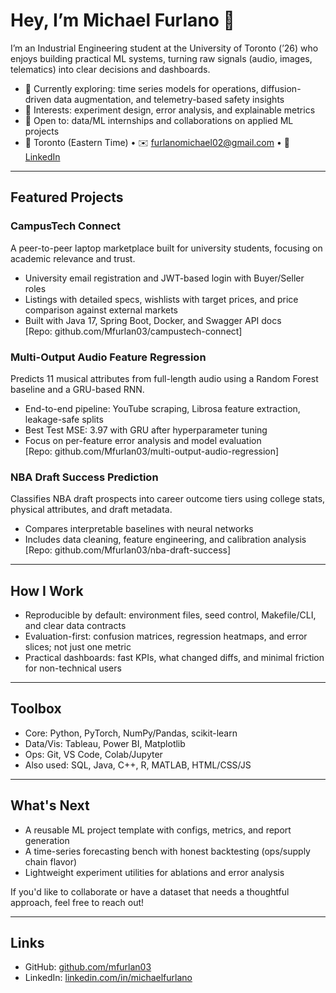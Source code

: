# Hey, I’m Michael Furlano 👋

I’m an Industrial Engineering student at the University of Toronto (’26) who enjoys building practical ML systems, turning raw signals (audio, images, telematics) into clear decisions and dashboards.

- 🔭 Currently exploring: time series models for operations, diffusion-driven data augmentation, and telemetry-based safety insights
- 🧪 Interests: experiment design, error analysis, and explainable metrics
- 🤝 Open to: data/ML internships and collaborations on applied ML projects 
- 📍 Toronto (Eastern Time) • ✉️ furlanomichael02@gmail.com • 🔗 [LinkedIn](https://linkedin.com/in/michaelfurlano)

---

## Featured Projects

### CampusTech Connect
A peer-to-peer laptop marketplace built for university students, focusing on academic relevance and trust.
- University email registration and JWT-based login with Buyer/Seller roles
- Listings with detailed specs, wishlists with target prices, and price comparison against external markets
- Built with Java 17, Spring Boot, Docker, and Swagger API docs  
[Repo: github.com/Mfurlan03/campustech-connect]

### Multi-Output Audio Feature Regression
Predicts 11 musical attributes from full-length audio using a Random Forest baseline and a GRU-based RNN.
- End-to-end pipeline: YouTube scraping, Librosa feature extraction, leakage-safe splits
- Best Test MSE: 3.97 with GRU after hyperparameter tuning
- Focus on per-feature error analysis and model evaluation  
[Repo: github.com/Mfurlan03/multi-output-audio-regression]

### NBA Draft Success Prediction
Classifies NBA draft prospects into career outcome tiers using college stats, physical attributes, and draft metadata.
- Compares interpretable baselines with neural networks
- Includes data cleaning, feature engineering, and calibration analysis  
[Repo: github.com/Mfurlan03/nba-draft-success]

---

## How I Work

- Reproducible by default: environment files, seed control, Makefile/CLI, and clear data contracts
- Evaluation-first: confusion matrices, regression heatmaps, and error slices; not just one metric
- Practical dashboards: fast KPIs, what changed diffs, and minimal friction for non-technical users

---

## Toolbox

- Core: Python, PyTorch, NumPy/Pandas, scikit-learn
- Data/Vis: Tableau, Power BI, Matplotlib
- Ops: Git, VS Code, Colab/Jupyter
- Also used: SQL, Java, C++, R, MATLAB, HTML/CSS/JS

---

## What's Next

- A reusable ML project template with configs, metrics, and report generation
- A time-series forecasting bench with honest backtesting (ops/supply chain flavor)
- Lightweight experiment utilities for ablations and error analysis

If you'd like to collaborate or have a dataset that needs a thoughtful approach, feel free to reach out!

---

## Links

- GitHub: [github.com/mfurlan03](https://github.com/mfurlan03)  
- LinkedIn: [linkedin.com/in/michaelfurlano](https://linkedin.com/in/michaelfurlano)
